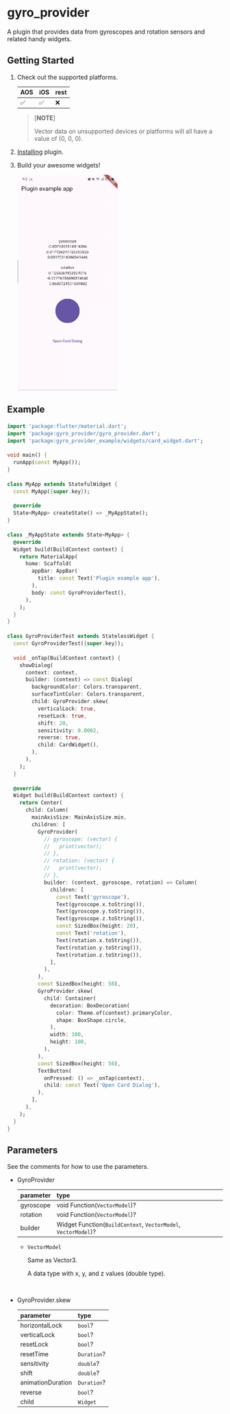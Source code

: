 # gyro_provider

A plugin that provides data from gyroscopes and rotation sensors and related handy widgets.

## Getting Started

1. Check out the supported platforms.

   | AOS | iOS | rest |
   | --- | --- | ---- |
   | ✅  | ✅  | ❌   |

   > [**NOTE**]
   >
   > Vector data on unsupported devices or platforms will all have a value of (0, 0, 0).

2. [Installing](https://pub.dev/packages/gyro_provider/install) plugin.

3. Build your awesome widgets!

   ![gyro_provider_demo](https://raw.githubusercontent.com/wjlee611/gyro_provider/main/example/images/gyro_provider_demo.gif)

## Example

```dart
import 'package:flutter/material.dart';
import 'package:gyro_provider/gyro_provider.dart';
import 'package:gyro_provider_example/widgets/card_widget.dart';

void main() {
  runApp(const MyApp());
}

class MyApp extends StatefulWidget {
  const MyApp({super.key});

  @override
  State<MyApp> createState() => _MyAppState();
}

class _MyAppState extends State<MyApp> {
  @override
  Widget build(BuildContext context) {
    return MaterialApp(
      home: Scaffold(
        appBar: AppBar(
          title: const Text('Plugin example app'),
        ),
        body: const GyroProviderTest(),
      ),
    );
  }
}

class GyroProviderTest extends StatelessWidget {
  const GyroProviderTest({super.key});

  void _onTap(BuildContext context) {
    showDialog(
      context: context,
      builder: (context) => const Dialog(
        backgroundColor: Colors.transparent,
        surfaceTintColor: Colors.transparent,
        child: GyroProvider.skew(
          verticalLock: true,
          resetLock: true,
          shift: 20,
          sensitivity: 0.0002,
          reverse: true,
          child: CardWidget(),
        ),
      ),
    );
  }

  @override
  Widget build(BuildContext context) {
    return Center(
      child: Column(
        mainAxisSize: MainAxisSize.min,
        children: [
          GyroProvider(
            // gyroscope: (vector) {
            //   print(vector);
            // },
            // rotation: (vector) {
            //   print(vector);
            // },
            builder: (context, gyroscope, rotation) => Column(
              children: [
                const Text('gyroscope'),
                Text(gyroscope.x.toString()),
                Text(gyroscope.y.toString()),
                Text(gyroscope.z.toString()),
                const SizedBox(height: 20),
                const Text('rotation'),
                Text(rotation.x.toString()),
                Text(rotation.y.toString()),
                Text(rotation.z.toString()),
              ],
            ),
          ),
          const SizedBox(height: 50),
          GyroProvider.skew(
            child: Container(
              decoration: BoxDecoration(
                color: Theme.of(context).primaryColor,
                shape: BoxShape.circle,
              ),
              width: 100,
              height: 100,
            ),
          ),
          const SizedBox(height: 50),
          TextButton(
            onPressed: () => _onTap(context),
            child: const Text('Open Card Dialog'),
          ),
        ],
      ),
    );
  }
}
```

## Parameters

See the comments for how to use the parameters.

- GyroProvider

  | parameter | type                                                           |
  | --------- | -------------------------------------------------------------- |
  | gyroscope | void Function(`VectorModel`)?                                  |
  | rotation  | void Function(`VectorModel`)?                                  |
  | builder   | Widget Function(`BuildContext`, `VectorModel`, `VectorModel`)? |

  - `VectorModel`

    Same as Vector3.

    A data type with x, y, and z values (double type).

<br />

- GyroProvider.skew

  | parameter         | type        |
  | ----------------- | ----------- |
  | horizontalLock    | `bool`?     |
  | verticalLock      | `bool`?     |
  | resetLock         | `bool`?     |
  | resetTime         | `Duration`? |
  | sensitivity       | `double`?   |
  | shift             | `double`?   |
  | animationDuration | `Duration`? |
  | reverse           | `bool`?     |
  | child             | `Widget`    |
